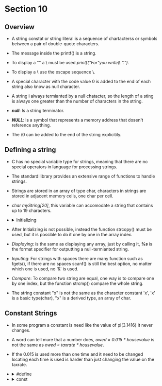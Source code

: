 # Section 10

## Overview

- A string constat or string literal is a sequence of chartacterss or symbols 
  between a pair of double-quote characters.

- The message inside the printf() is a string.

- To display a "" a \ must be used *printf("For\"you write\\\ ".")*.

- To display a \ use the escape sequence \\.

- A special character with the code value 0 is added to the end of each string
  also know as null character.

- A string i always termianted by a null chatacter, so the length of a sting is 
  always one greater than the number of characters in the string.

- ***null***: Is a string terminator.

- ***NULL***: Is a symbol that represents a memory address that dosen't reference
  anything.

- The \0 can be added to the end of the string explicitily.

## Defining a string

- C has no special variable type for strings, meaning that there are no special 
  operators in language for processing strings.

- The standard library provides an extensive range of functions to handle strings.

- Strings are stored in an array of type char, characters in strings are stored in
  adjacent memory cells, one char per cell.

- *char myString[20]*, this variable can accomodate a string that contains up to 
  19 characters.

- <details>
  <summary>Initializing</summary>

    - Can initialize a string variable when it is declared.

    - *char word[] = {'H', 'e', 'l', 'l', 'o'};*.

    - To initialize a string, it is the same as any other array initialization.

      - C compiler automatically computes the number of elements in the array,

      - Based upon the numer of initializers, reserces space in memory for exactly
      seven characters(adds the null terminator automatically).

    - Can be initialize explicitly, but make sure to leave an extra space for the
    null operator, if not a compiler error can appear(depends on compiler).

    - At the end is better to let the compiler do it.

    - *char str[40] = "To be";*, space is allocate for all 40 elements but only 5
    will be used.
  </details>

- After Initializing is not possible, instead the function strcopy() must be used, 
  but it is possible to do it one by one in the array index.

- *Displaying*: is the same as displaying any array, just by calling it, 
  ***%s*** is the format specifier for outputting a null-termianted string.

- *Inputing*: For strings with spaces there are many function such as fgets(), if
  there are no spaces scanf() is still the best option, no matter which one is 
  used, no '&' is used.

- *Compare*: To compare two string are equal, one way is to compare one by one
  index, but the function strcmp() compare the whole string.

- The string constant "x" is not the same as the character constant 'x', 'x' is a
  basic type(char), "x" is a derived type, an array of char.

## Constant Strings

- In some program a constant is need like the value of pi(3.1416) it never 
  changes.

- A word can tell mure that a number does, *owed = 0.015 * housevalue* is not the
  same as *owed = taxrate * housevalue*.

- If the 0.015 is used more than one time and it need to be changed locating each
  time is used is harder than just changing the value on the taxrate.

- <details>
  <summary>#define</summary>

    - The preprocessor define constants.

    - *#define TAXRATE 0.015*.

    - When the program is compiled, the value 0.015 will be substituted everywhere
    the TAXRATE is used.

    - It's not a variable as a value can not be assigned to it.

    - *Special syntax*: No equal sign used to assing value, no semicolon.

    - Can appear anywhere in the program, no such a thing as a local define.

    - Makes programs more portable.

    - Can store char and strings. 
  </details>

- <details>
  <summary>const</summary>

    - C90 added a second way to create symbolic constants, using the keyword 
    *const*.

    - *const int MONTHS = 12;*, MONTHS is a symbolic constant for 12.

    - *const* makes MONTHS into a read-only value, can be used in calculation,
    and its value can't be alter.

    - *const* is a newer approach and is more flexible than using #define, as it
    let to declare a type and allows better control over which parts use it.

    - C has yet a third way to create symbolic constants enums(Section 5).

    - Can also be used in stings when a message is repeated.

    - If it's tried to be modified later, the compiler will show an error.
  </details>